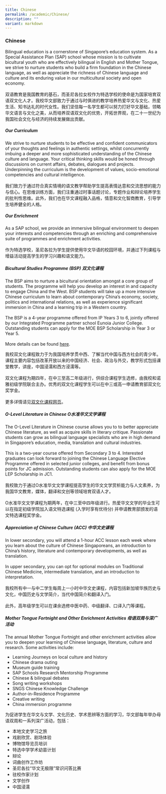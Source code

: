 ```yaml
---
title: Chinese
permalink: /academic/Chinese/
description: ""
variant: markdown
---
```

### **Chinese**
Bilingual education is a cornerstone of Singapore’s education system. As a Special Assistance Plan (SAP) school whose mission is to cultivate bicultural youth who are effectively bilingual in English and Mother Tongue, we strive to nurture students who build a firm foundation in the Chinese language, as well as appreciate the richness of Chinese language and culture and its enduring value in our multicultural society and open economy.<br><br>双语教育是我国教育的基石，而圣尼各拉女校作为特选学校的使命是为国家培育双语双文化人才。我校华文部致力于通过与时俱进的教学培养热爱华文与文化、热爱生活、知书达礼的时代女性。我们坚信每一名学生都可以努力打好华文基础，领略华文语言与文化之美，从而培养双语双文化的优势，开拓世界观，在二十一世纪为我国社会文化与经济的持续发展做出贡献。  

##### **Our Curriculum**
We strive to nurture students to be effective and confident communicators of your thoughts and feelings in authentic settings, whilst concurrently imbuing a deeper and more sophisticated understanding of the Chinese culture and language. Your critical thinking skills would be honed through discussions on current affairs, debates, dialogues and projects. Underpinning the curriculum is the development of values, socio-emotional competencies and cultural intelligence.<br><br>我们致力于通过符合真实情境的语文教学帮助学生提高表情达意和交流思想的能力与信心。在思维训练方面，我们注重通过时事话题讨论，专题作业和辩论培养学生的批判性思维。此外，我们也在华文课程融入品格，情意和文化智商教育，引导学生培养健全的人格。

##### **Our Enrichment**
As a SAP school, we provide an immersive bilingual environment to deepen your interests and competencies through an enriching and comprehensive suite of programmes and enrichment activities.<br><br>作为特选学校，圣尼各拉为学生提供使用华文华语的校园环境，并通过下列课程与增益活动提高学生的学习兴趣和语文能力。

##### **Bicultural Studies Programme (BSP) 双文化课程**
The BSP aims to nurture a bicultural orientation amongst a core group of students. The programme will help you develop an interest in and capacity to engage China and the West. BSP students will take up a more intensive Chinese curriculum to learn about contemporary China’s economy, society, politics and international relations, as well as experience significant immersion in China and a learning trip in a Western country.<br><br>The BSP is a 4-year programme offered from IP Years 3 to 6, jointly offered by our Integrated Programme partner school Eunoia Junior College. Outstanding students can apply for the MOE BSP Scholarship in Year 3 or Year 5.<br><br>More details can be found&nbsp;[here](/flagship-programmes/talent-development/bicultural-studies-programme/).

我校双文化课程致力于为我国培养学贯中西、了解当代中国与西方社会的青少年。课程主要内容包括改革开放以来的中国经济、社会、政治与外交，教学形式包括课堂教学，讲座，中国浸濡和西方浸濡等。<br><br>双文化课程为期四年，在中三至高二年级进行，供综合课程学生选修，由我校和诺雅初级学院联合主办。优秀的双文化课程学生可以在中三或高一申请教育部双文化奖学金。<br><br>更多详情请见[双文化课程网页](/flagship-programmes/talent-development/bicultural-studies-programme/)。

##### **O-Level Literature in Chinese O水准华文文学课程**
The O-Level Literature in Chinese course allows you to to better appreciate Chinese literature, as well as acquire skills in literary critique. Passionate students can grow as bilingual language specialists who are in high demand in Singapore’s education, media, translation and cultural industries.<br><br>This is a two-year course offered from Secondary 3 to 4. Interested graduates can look forward to joining the Chinese Language Elective Programme offered in selected junior colleges, and benefit from bonus points for JC admission. Outstanding students can also apply for the MOE LEP Scholarship in JC1.<br><br>我校致力于通过O水准华文文学课程提高学生的华文文学赏析能力与人文素养，为我国华文教育，媒体，翻译和文创等领域培育双语人才。<br><br>O水准华文文学课程为期两年，在中三至中四年级进行。热爱华文文学的毕业生可以在指定初级学院加入语文特选课程 (入学时享有优待分) 并申请教育部颁发的语文特选课程奖学金。

##### **Appreciation of Chinese Culture (ACC) 中华文史课程**
In lower secondary, you will attend a 1-hour ACC lesson each week where you learn about the culture of Chinese Singaporeans, an introduction to China’s history, literature and contemporary developments, as well as translation.<br><br>In upper secondary, you can opt for optional modules on Traditional Chinese Medicine, intermediate translation, and an introduction to interpretation.<br><br>我校所有中一与中二学生每周上一小时中华文史课程，内容包括新加坡华族历史与文化，中国历史与文学简介，当代中国简介和翻译入门。<br><br>此外，高年级学生可以在课余选修中医中药、中级翻译、口译入门等课程。

##### **Mother Tongue Fortnight and Other Enrichment Activities 母语双周与深广活动**
The annual Mother Tongue Fortnight and other enrichment activities allow you to deepen your learning of Chinese language, literature, culture and research. Some activities include:

*   Learning Journeys on local culture and history
*   Chinese drama outing
*   Museum guide training
*   SAP Schools Research Mentorship Programme
*   Chinese &amp; bilingual debates
*   Song writing workshops
*   SNGS Chinese Knowledge Challenge
*   Author-in-Residence Programme
*   Creative writing
*   China immersion programme

为促进学生在华文与文学、文化历史、学术思辨等方面的学习，华文部每年举办母语双周和一系列深广活动，包括：

*   本地文史学习之旅
*   戏剧欣赏、剧场体验
*   博物馆导览员培训
*   特选中学学术幼苗计划
*   辩论
*   词曲创作工作坊
*   圣尼各拉“华文无极限”常识问答比赛
*   驻校作家计划
*   文学创作
*   中国浸濡